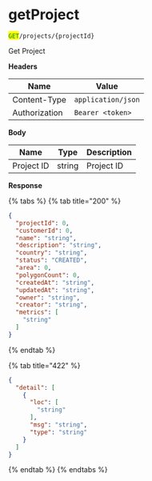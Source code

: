# getProject

<mark style="color:green;">`GET`</mark>`/projects/{projectId}`

Get Project

**Headers**

| Name          | Value              |
| ------------- | ------------------ |
| Content-Type  | `application/json` |
| Authorization | `Bearer <token>`   |

**Body**

| Name       | Type   | Description |
| ---------- | ------ | ----------- |
| Project ID | string | Project ID  |

**Response**

{% tabs %}
{% tab title="200" %}
```json
{
  "projectId": 0,
  "customerId": 0,
  "name": "string",
  "description": "string",
  "country": "string",
  "status": "CREATED",
  "area": 0,
  "polygonCount": 0,
  "createdAt": "string",
  "updatedAt": "string",
  "owner": "string",
  "creator": "string",
  "metrics": [
    "string"
  ]
}
```
{% endtab %}

{% tab title="422" %}
```json
{
  "detail": [
    {
      "loc": [
        "string"
      ],
      "msg": "string",
      "type": "string"
    }
  ]
}
```
{% endtab %}
{% endtabs %}
